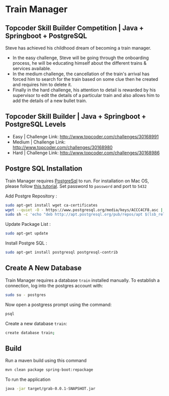 # Train Manager
## Topcoder Skill Builder Competition | Java + Springboot + PostgreSQL

Steve has achieved his childhood dream of becoming a train manager.
- In the easy challenge, Steve will be going through the onboarding process, he will be educating himself about the different trains & services available.
- In the medium challenge, the cancellation of the train's arrival has forced him to search for the train based on some clue then he created and requires him to delete it.
- Finally in the hard challenge, his attention to detail is rewarded by his supervisor to edit the details of a particular train and also allows him to add the details of a new bullet train. 

## Topcoder Skill Builder | Java + Springboot + PostgreSQL Levels
- Easy | Challenge Link: http://www.topcoder.com/challenges/30168991
- Medium | Challenge Link: http://www.topcoder.com/challenges/30168980
- Hard |  Challenge Link: http://www.topcoder.com/challenges/30168986

## Postgre SQL Installation

Train Manager requires [PostgreSql](https://www.enterprisedb.com/downloads/postgres-postgresql-downloads) to run.
For installation on Mac OS, please follow [this tutorial](https://www.postgresqltutorial.com/install-postgresql-macos/). Set password to `password` and port to `5432`

Add Postgre Repository :
```sh
sudo apt-get install wget ca-certificates
wget --quiet -O - https://www.postgresql.org/media/keys/ACCC4CF8.asc | sudo apt-key add -
sudo sh -c 'echo "deb http://apt.postgresql.org/pub/repos/apt $(lsb_release -cs)-pgdg main" > /etc/apt/sources.list.d/pgdg.list'
```

Update Package List :
```sh
sudo apt-get update
```

Install Postgre SQL :
```sh
sudo apt-get install postgresql postgresql-contrib
```


## Create A New Database
Train Manager requires a database `train` installed manually. To establish a connection, log into the postgres account with:
```sh
sudo su - postgres
```
Now open a postgress prompt using the command:
```sh
psql
```

Create a new database `train`:
```sh
create database train;
```

## Build
Run a maven build using this command
```sh
mvn clean package spring-boot:repackage
```

To run the application
```sh
java -jar target/grab-0.0.1-SNAPSHOT.jar 
```
